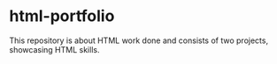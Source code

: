 # html-portfolio
This repository is about HTML work done and consists of two projects, showcasing HTML skills.
